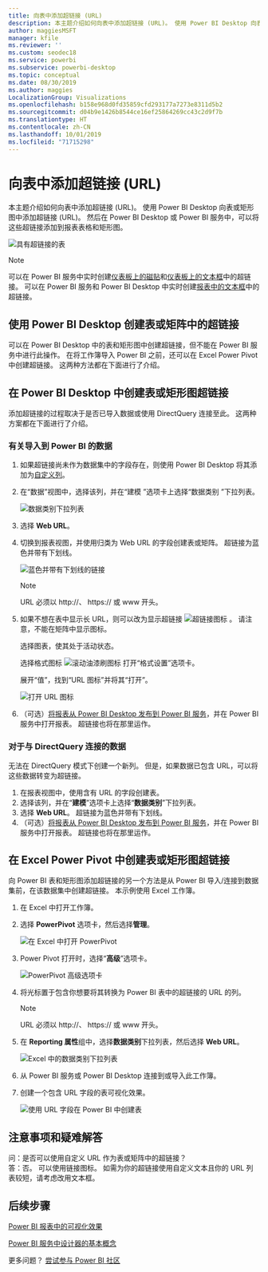 ```yaml
---
title: 向表中添加超链接 (URL)
description: 本主题介绍如何向表中添加超链接 (URL)。 使用 Power BI Desktop 向表或矩形图中添加超链接 (URL)。 然后在 Power BI Desktop 或 Power BI 服务中，可以将这些超链接添加到报表表格和矩形图。
author: maggiesMSFT
manager: kfile
ms.reviewer: ''
ms.custom: seodec18
ms.service: powerbi
ms.subservice: powerbi-desktop
ms.topic: conceptual
ms.date: 08/30/2019
ms.author: maggies
LocalizationGroup: Visualizations
ms.openlocfilehash: b158e968d0fd35859cfd293177a7273e8311d5b2
ms.sourcegitcommit: d04b9e1426b8544ce16ef25864269cc43c2d9f7b
ms.translationtype: HT
ms.contentlocale: zh-CN
ms.lasthandoff: 10/01/2019
ms.locfileid: "71715298"
---
```

# <a name="add-hyperlinks-urls-to-a-table"></a>向表中添加超链接 (URL)
本主题介绍如何向表中添加超链接 (URL)。 使用 Power BI Desktop 向表或矩形图中添加超链接 (URL)。 然后在 Power BI Desktop 或 Power BI 服务中，可以将这些超链接添加到报表表格和矩形图。 

![具有超链接的表](media/power-bi-hyperlinks-in-tables/hyperlinkedtable.png)

> [!NOTE]
> 可以在 Power BI 服务中实时创建[仪表板上的磁贴](service-dashboard-edit-tile.md)和[仪表板上的文本框](service-dashboard-add-widget.md)中的超链接。 可以在 Power BI 服务和 Power BI Desktop 中实时创建[报表中的文本框](service-add-hyperlink-to-text-box.md)中的超链接。
> 

## <a name="to-create-a-hyperlink-in-a-table-or-matrix-using-power-bi-desktop"></a>使用 Power BI Desktop 创建表或矩阵中的超链接
可以在 Power BI Desktop 中的表和矩形图中创建超链接，但不能在 Power BI 服务中进行此操作。 在将工作簿导入 Power BI 之前，还可以在 Excel Power Pivot 中创建超链接。 这两种方法都在下面进行了介绍。

## <a name="create-a-table-or-matrix-hyperlink-in-power-bi-desktop"></a>在 Power BI Desktop 中创建表或矩形图超链接
添加超链接的过程取决于是否已导入数据或使用 DirectQuery 连接至此。 这两种方案都在下面进行了介绍。

### <a name="for-data-imported-into-power-bi"></a>有关导入到 Power BI 的数据
1. 如果超链接尚未作为数据集中的字段存在，则使用 Power BI Desktop 将其添加为[自定义列](desktop-common-query-tasks.md)。
2. 在“数据”视图中，选择该列，并在“建模  ”选项卡上选择“数据类别  ”下拉列表。
   
    ![数据类别下拉列表](media/power-bi-hyperlinks-in-tables/pbi_data_category.png)
3. 选择 **Web URL**。
4. 切换到报表视图，并使用归类为 Web URL 的字段创建表或矩阵。 超链接为蓝色并带有下划线。

    ![蓝色并带有下划线的链接](media/power-bi-hyperlinks-in-tables/power-bi-table-with-hyperlinks2.png)

    > [!NOTE]
    >  URL 必须以 http://、 https://  或 www 开头。
    >
   
1. 如果不想在表中显示长 URL，则可以改为显示超链接  ![超链接图标](media/power-bi-hyperlinks-in-tables/power-bi-hyperlink-icon.png) 。 请注意，不能在矩阵中显示图标。
   
    选择图表，使其处于活动状态。

    选择格式图标 ![滚动油漆刷图标](media/power-bi-hyperlinks-in-tables/power-bi-paintroller.png) 打开“格式设置”选项卡。

    展开“值”，找到“URL 图标”并将其“打开”。   

    ![打开 URL 图标](media/power-bi-hyperlinks-in-tables/power-bi-url-icon-on.png)

1. （可选）[将报表从 Power BI Desktop 发布到 Power BI 服务](/learn/modules/publish-share-power-bi/2-publish-reports)，并在 Power BI 服务中打开报表。 超链接也将在那里运作。

### <a name="for-data-connected-with-directquery"></a>对于与 DirectQuery 连接的数据
无法在 DirectQuery 模式下创建一个新列。  但是，如果数据已包含 URL，可以将这些数据转变为超链接。

1. 在报表视图中，使用含有 URL 的字段创建表。
2. 选择该列，并在“**建模**”选项卡上选择“**数据类别**”下拉列表。
3. 选择 **Web URL**。 超链接为蓝色并带有下划线。
4. （可选）[将报表从 Power BI Desktop 发布到 Power BI 服务](/learn/modules/publish-share-power-bi/2-publish-reports)，并在 Power BI 服务中打开报表。 超链接也将在那里运作。

## <a name="create-a-table-or-matrix-hyperlink-in-excel-power-pivot"></a>在 Excel Power Pivot 中创建表或矩形图超链接
向 Power BI 表和矩形图添加超链接的另一个方法是从 Power BI 导入/连接到数据集前，在该数据集中创建超链接。 本示例使用 Excel 工作簿。

1. 在 Excel 中打开工作簿。
2. 选择 **PowerPivot** 选项卡，然后选择**管理**。
   
   ![在 Excel 中打开 PowerPivot](media/power-bi-hyperlinks-in-tables/createhyperlinkinpowerpivot2.png)
1. Power Pivot 打开时，选择“**高级**”选项卡。
   
   ![PowerPivot 高级选项卡](media/power-bi-hyperlinks-in-tables/createhyperlinkinpowerpivot3.png)
4. 将光标置于包含你想要将其转换为 Power BI 表中的超链接的 URL 的列。
   
   > [!NOTE]
   >  URL 必须以 http://、 https://  或 www 开头。
   > 
5. 在 **Reporting 属性**组中，选择**数据类别**下拉列表，然后选择 **Web URL**。 
   
   ![Excel 中的数据类别下拉列表](media/power-bi-hyperlinks-in-tables/createhyperlinksnew.png)

6. 从 Power BI 服务或 Power BI Desktop 连接到或导入此工作簿。
7. 创建一个包含 URL 字段的表可视化效果。
   
   ![使用 URL 字段在 Power BI 中创建表](media/power-bi-hyperlinks-in-tables/hyperlinksintables.gif)

## <a name="considerations-and-troubleshooting"></a>注意事项和疑难解答
问：是否可以使用自定义 URL 作为表或矩阵中的超链接？    
答：否。 可以使用链接图标。 如需为你的超链接使用自定义文本且你的 URL 列表较短，请考虑改用文本框。


## <a name="next-steps"></a>后续步骤
[Power BI 报表中的可视化效果](visuals/power-bi-report-visualizations.md)

[Power BI 服务中设计器的基本概念](service-basic-concepts.md)

更多问题？ [尝试参与 Power BI 社区](http://community.powerbi.com/)

